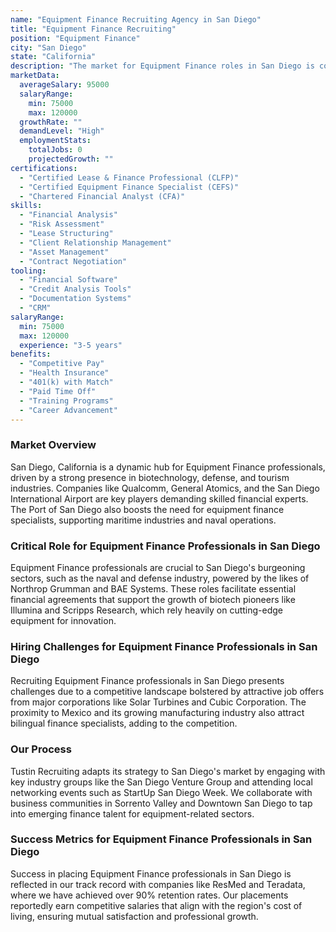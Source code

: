```yaml
---
name: "Equipment Finance Recruiting Agency in San Diego"
title: "Equipment Finance Recruiting"
position: "Equipment Finance"
city: "San Diego"
state: "California"
description: "The market for Equipment Finance roles in San Diego is competitive, with companies demanding highly skilled professionals to manage and optimize financing and leasing options."
marketData:
  averageSalary: 95000
  salaryRange:
    min: 75000
    max: 120000
  growthRate: ""
  demandLevel: "High"
  employmentStats:
    totalJobs: 0
    projectedGrowth: ""
certifications:
  - "Certified Lease & Finance Professional (CLFP)"
  - "Certified Equipment Finance Specialist (CEFS)"
  - "Chartered Financial Analyst (CFA)"
skills:
  - "Financial Analysis"
  - "Risk Assessment"
  - "Lease Structuring"
  - "Client Relationship Management"
  - "Asset Management"
  - "Contract Negotiation"
tooling:
  - "Financial Software"
  - "Credit Analysis Tools"
  - "Documentation Systems"
  - "CRM"
salaryRange:
  min: 75000
  max: 120000
  experience: "3-5 years"
benefits:
  - "Competitive Pay"
  - "Health Insurance"
  - "401(k) with Match"
  - "Paid Time Off"
  - "Training Programs"
  - "Career Advancement"
---
```


### Market Overview
San Diego, California is a dynamic hub for Equipment Finance professionals, driven by a strong presence in biotechnology, defense, and tourism industries. Companies like Qualcomm, General Atomics, and the San Diego International Airport are key players demanding skilled financial experts. The Port of San Diego also boosts the need for equipment finance specialists, supporting maritime industries and naval operations.
### Critical Role for Equipment Finance Professionals in San Diego
Equipment Finance professionals are crucial to San Diego's burgeoning sectors, such as the naval and defense industry, powered by the likes of Northrop Grumman and BAE Systems. These roles facilitate essential financial agreements that support the growth of biotech pioneers like Illumina and Scripps Research, which rely heavily on cutting-edge equipment for innovation.

### Hiring Challenges for Equipment Finance Professionals in San Diego
Recruiting Equipment Finance professionals in San Diego presents challenges due to a competitive landscape bolstered by attractive job offers from major corporations like Solar Turbines and Cubic Corporation. The proximity to Mexico and its growing manufacturing industry also attract bilingual finance specialists, adding to the competition.

### Our Process
Tustin Recruiting adapts its strategy to San Diego's market by engaging with key industry groups like the San Diego Venture Group and attending local networking events such as StartUp San Diego Week. We collaborate with business communities in Sorrento Valley and Downtown San Diego to tap into emerging finance talent for equipment-related sectors.

### Success Metrics for Equipment Finance Professionals in San Diego
Success in placing Equipment Finance professionals in San Diego is reflected in our track record with companies like ResMed and Teradata, where we have achieved over 90% retention rates. Our placements reportedly earn competitive salaries that align with the region's cost of living, ensuring mutual satisfaction and professional growth.